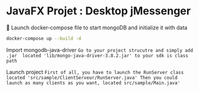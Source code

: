 # JavaFX Projet : Desktop jMessenger 


:whale: Launch docker-compose file to start mongoDB and initialize it with data
```bash
docker-compose up --build -d
```

Import mongodb-java-driver
``
Go to your project strucutre and simply add .jar 
located 'lib/mongo-java-driver-3.8.2.jar' to your sdk is class path
``

Launch project
``
First of all, you have to launch the RunServer class located 'src/sample/ClientServeur/RunServer.java'
Then you could launch as many clients as you want, located src/sample/Main.java'
``

